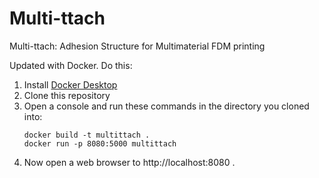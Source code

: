 # Multi-ttach
Multi-ttach: Adhesion Structure for Multimaterial FDM printing

Updated with Docker. Do this:

1. Install [Docker Desktop](https://www.docker.com/products/docker-desktop/)
2. Clone this repository
3. Open a console and run these commands in the directory you cloned into:
    ```
    docker build -t multittach .
    docker run -p 8080:5000 multittach
    ```
4. Now open a web browser to http://localhost:8080 .
